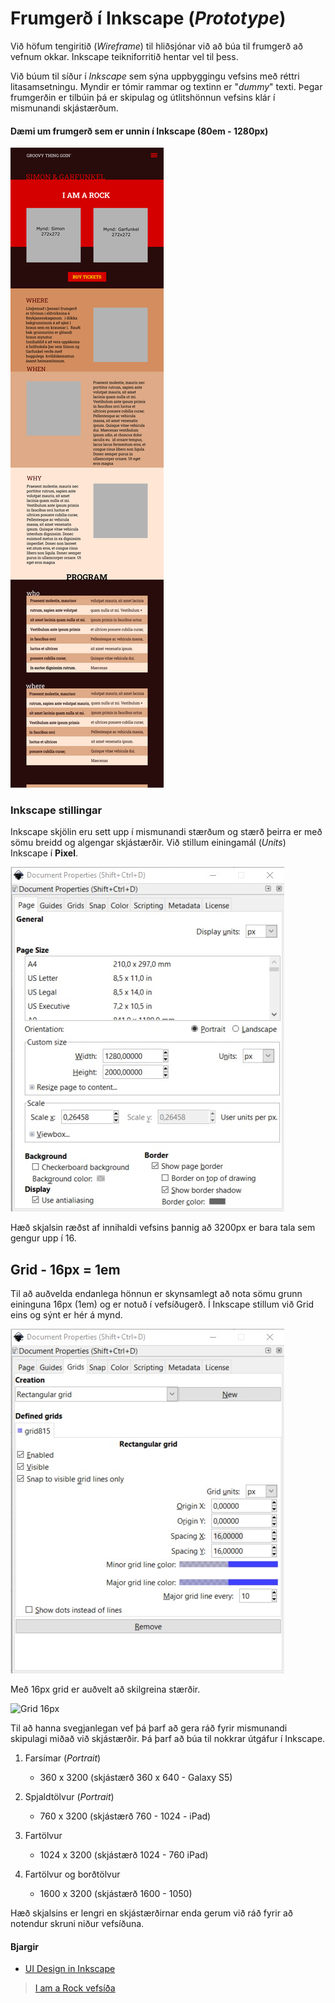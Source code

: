 # Frumgerð í Inkscape (_Prototype_)

Við höfum tengiritið (_Wireframe_) til hliðsjónar við að búa til frumgerð að vefnum okkar. Inkscape teikniforritið hentar vel til þess. 

Við búum til síður í _Inkscape_ sem sýna uppbyggingu vefsins með réttri litasamsetningu. Myndir er tómir rammar og textinn er "_dummy_" texti. Þegar frumgerðin er tilbúin þá er skipulag og útlitshönnun vefsins klár í mismunandi skjástærðum. 

#### Dæmi um frumgerð sem er unnin í Inkscape (80em - 1280px)

![1280](vinnugogn/prototype1280x3200-OUT.svg)

### Inkscape stillingar

Inkscape skjölin eru sett upp í mismunandi stærðum og stærð þeirra er með sömu breidd og algengar skjástærðir. Við stillum einingamál (_Units_) Inkscape í **Pixel**.

![Inkscape document properties](vinnugogn/document-properties.jpg)

Hæð skjalsin ræðst af innihaldi vefsins þannig að 3200px er bara tala sem gengur upp í 16.

## Grid - 16px = 1em

Til að auðvelda endanlega hönnun er skynsamlegt að nota sömu grunn eininguna 16px (1em) og er notuð í vefsíðugerð. Í Inkscape stillum við Grid eins og sýnt er hér á mynd.

![Grid 16px](vinnugogn/grids-16px.jpg)

Með 16px grid er auðvelt að skilgreina stærðir.

![Grid 16px](vinnugogn/Skjámynd1280x800.jpg)

Til að hanna svegjanlegan vef þá þarf að gera ráð fyrir mismunandi skipulagi miðað við skjástærðir. Þá þarf að búa til nokkrar útgáfur í Inkscape.

1. Farsímar  (_Portrait_)
   * 360 x 3200 (skjástærð 360 x 640 - Galaxy S5) 

1. Spjaldtölvur  (_Portrait_)
   * 760 x 3200 (skjástærð 760 - 1024 - iPad) 

1. Fartölvur 
   * 1024 x 3200 (skjástærð 1024 - 760 iPad) 

1. Fartölvur og borðtölvur
   * 1600 x 3200 (skjástærð 1600 - 1050) 

Hæð skjalsins er lengri en skjástærðirnar enda gerum við ráð fyrir að notendur skruni niður vefsíðuna.

#### Bjargir

* [UI Design in Inkscape](https://manjitkarve.com/posts/inkscape-design-1/)

> [I am a Rock vefsíða](https://vefhonnun.github.io/synidaemi/iamarock/)
